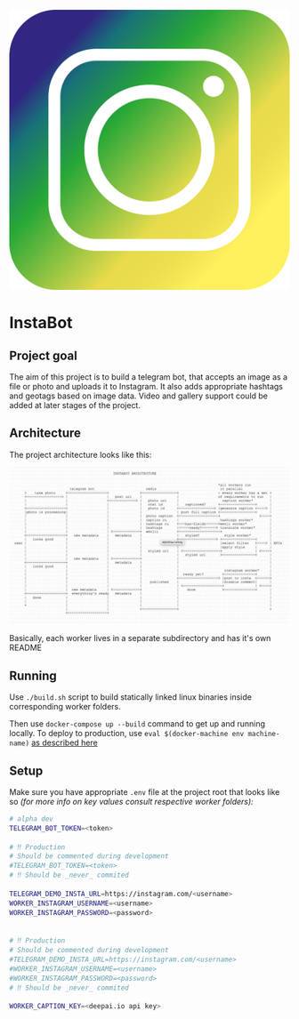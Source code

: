 ![InstaBot logo](asset/logo.png)

# InstaBot
## Project goal
The aim of this project is to build a telegram bot, that accepts an image as a file or photo and uploads it to
Instagram. It also adds appropriate hashtags and geotags based on image data. Video and gallery support could be added
at later stages of the project.

## Architecture
The project architecture looks like this:

![project architecture](asset/architecture.jpg)

Basically, each worker lives in a separate subdirectory and has it's own README

## Running
Use `./build.sh` script to build statically linked linux binaries inside corresponding worker folders.

Then use `docker-compose up --build` command to get up and running locally. To deploy to production, use 
`eval $(docker-machine env machine-name)` [as described here](https://medium.com/@Empanado/simple-continuous-deployment-with-docker-compose-docker-machine-and-gitlab-ci-9047765322e1)

## Setup
Make sure you have appropriate `.env` file at the project root that looks like so _(for more info on key values consult 
respective worker folders):_
````bash
# alpha dev
TELEGRAM_BOT_TOKEN=<token>

# ‼️ Production
# Should be commented during development
#TELEGRAM_BOT_TOKEN=<token>
# ‼️ Should be _never_ commited

TELEGRAM_DEMO_INSTA_URL=https://instagram.com/<username>
WORKER_INSTAGRAM_USERNAME=<username>
WORKER_INSTAGRAM_PASSWORD=<password>


# ‼️ Production
# Should be commented during development
#TELEGRAM_DEMO_INSTA_URL=https://instagram.com/<username>
#WORKER_INSTAGRAM_USERNAME=<username>
#WORKER_INSTAGRAM_PASSWORD=<password>
# ‼️ Should be _never_ commited

WORKER_CAPTION_KEY=<deepai.io api key>
````